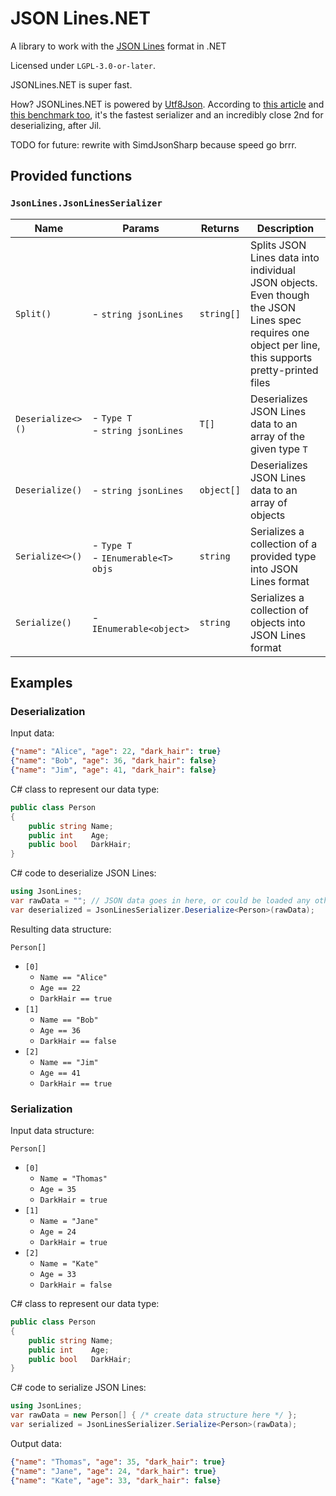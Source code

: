 # JSON Lines.NET
A library to work with the [JSON Lines](https://jsonlines.org/) format in .NET

Licensed under `LGPL-3.0-or-later`.

JSONLines.NET is super fast.

How? JSONLines.NET is powered by [Utf8Json](https://github.com/neuecc/Utf8Json/).
According to [this article](https://michaelscodingspot.com/the-battle-of-c-to-json-serializers-in-net-core-3/)
and [this benchmark too](https://aloiskraus.wordpress.com/2019/09/29/net-serialization-benchmark-2019-roundup/),
it's the fastest serializer and an incredibly close 2nd for deserializing, after Jil.

TODO for future: rewrite with SimdJsonSharp because speed go brrr.

## Provided functions

### `JsonLines.JsonLinesSerializer`

| Name              | Params                                 | Returns    | Description                                                  |
| ----------------- | -------------------------------------- | ---------- | ------------------------------------------------------------ |
| `Split()`         | - `string jsonLines`                   | `string[]` | Splits JSON Lines data into individual JSON objects. Even though the JSON Lines spec requires one object per line, this supports pretty-printed files |
| `Deserialize<>()` | - `Type T`<br/>- `string jsonLines`    | `T[]`      | Deserializes JSON Lines data to an array of the given type `T` |
| `Deserialize()`   | - `string jsonLines`                   | `object[]` | Deserializes JSON Lines data to an array of objects          |
| `Serialize<>()`   | - `Type T`<br/>- `IEnumerable<T> objs` | `string`   | Serializes a collection of a provided type into JSON Lines format |
| `Serialize()`     | - `IEnumerable<object>`                | `string`   | Serializes a collection of objects into JSON Lines format    |



## Examples

### Deserialization

Input data:

```json
{"name": "Alice", "age": 22, "dark_hair": true}
{"name": "Bob", "age": 36, "dark_hair": false}
{"name": "Jim", "age": 41, "dark_hair": false}
```

C# class to represent our data type:

```cs
public class Person
{
    public string Name;
    public int    Age;
    public bool   DarkHair;
}
```

C# code to deserialize JSON Lines:

```cs
using JsonLines;
var rawData = ""; // JSON data goes in here, or could be loaded any other way
var deserialized = JsonLinesSerializer.Deserialize<Person>(rawData);
```

Resulting data structure:

`Person[]`

- `[0]`
  - `Name == "Alice"`
  - `Age == 22`
  - `DarkHair == true`
- `[1]`
  - `Name == "Bob"`
  - `Age == 36`
  - `DarkHair == false`
- `[2]`
  - `Name == "Jim"`
  - `Age == 41`
  - `DarkHair == true`

### Serialization

Input data structure:

`Person[]`

- `[0]`
  - `Name = "Thomas"`
  - `Age = 35`
  - `DarkHair = true`
- `[1]`
  - `Name = "Jane"`
  - `Age = 24`
  - `DarkHair = true`
- `[2]`
  - `Name = "Kate"`
  - `Age = 33`
  - `DarkHair = false`

C# class to represent our data type:

```cs
public class Person
{
    public string Name;
    public int    Age;
    public bool   DarkHair;
}
```

C# code to serialize JSON Lines:

```cs
using JsonLines;
var rawData = new Person[] { /* create data structure here */ };
var serialized = JsonLinesSerializer.Serialize<Person>(rawData);
```

Output data:

```json
{"name": "Thomas", "age": 35, "dark_hair": true}
{"name": "Jane", "age": 24, "dark_hair": true}
{"name": "Kate", "age": 33, "dark_hair": false}
```
